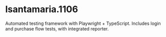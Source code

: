 # lsantamaria.1106
Automated testing framework with Playwright + TypeScript. Includes login and purchase flow tests, with integrated reporter.
